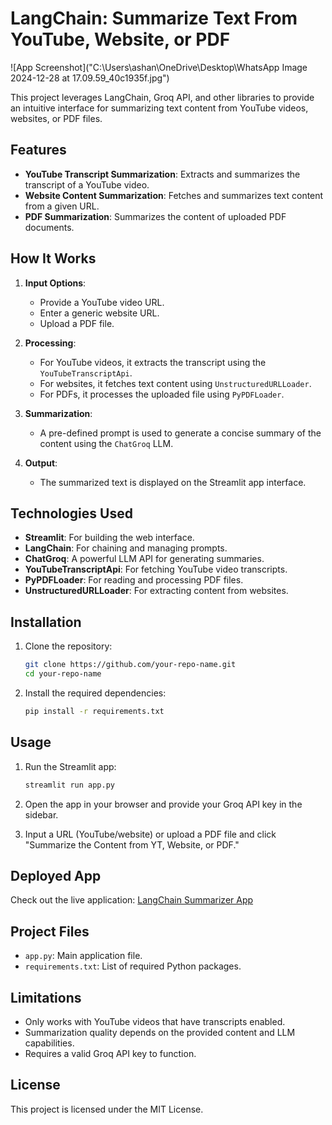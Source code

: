 # LangChain: Summarize Text From YouTube, Website, or PDF

![App Screenshot]("C:\Users\ashan\OneDrive\Desktop\WhatsApp Image 2024-12-28 at 17.09.59_40c1935f.jpg")


This project leverages LangChain, Groq API, and other libraries to provide an intuitive interface for summarizing text content from YouTube videos, websites, or PDF files.

## Features
- **YouTube Transcript Summarization**: Extracts and summarizes the transcript of a YouTube video.
- **Website Content Summarization**: Fetches and summarizes text content from a given URL.
- **PDF Summarization**: Summarizes the content of uploaded PDF documents.

## How It Works
1. **Input Options**:
   - Provide a YouTube video URL.
   - Enter a generic website URL.
   - Upload a PDF file.

2. **Processing**:
   - For YouTube videos, it extracts the transcript using the `YouTubeTranscriptApi`.
   - For websites, it fetches text content using `UnstructuredURLLoader`.
   - For PDFs, it processes the uploaded file using `PyPDFLoader`.

3. **Summarization**:
   - A pre-defined prompt is used to generate a concise summary of the content using the `ChatGroq` LLM.

4. **Output**:
   - The summarized text is displayed on the Streamlit app interface.

## Technologies Used
- **Streamlit**: For building the web interface.
- **LangChain**: For chaining and managing prompts.
- **ChatGroq**: A powerful LLM API for generating summaries.
- **YouTubeTranscriptApi**: For fetching YouTube video transcripts.
- **PyPDFLoader**: For reading and processing PDF files.
- **UnstructuredURLLoader**: For extracting content from websites.

## Installation
1. Clone the repository:
   ```bash
   git clone https://github.com/your-repo-name.git
   cd your-repo-name
   ```

2. Install the required dependencies:
   ```bash
   pip install -r requirements.txt
   ```

## Usage
1. Run the Streamlit app:
   ```bash
   streamlit run app.py
   ```

2. Open the app in your browser and provide your Groq API key in the sidebar.

3. Input a URL (YouTube/website) or upload a PDF file and click "Summarize the Content from YT, Website, or PDF."

## Deployed App
Check out the live application: [LangChain Summarizer App](https://youtube-url-pdf-summarizer-bny.streamlit.app/)

## Project Files
- `app.py`: Main application file.
- `requirements.txt`: List of required Python packages.

## Limitations
- Only works with YouTube videos that have transcripts enabled.
- Summarization quality depends on the provided content and LLM capabilities.
- Requires a valid Groq API key to function.

## License
This project is licensed under the MIT License.

